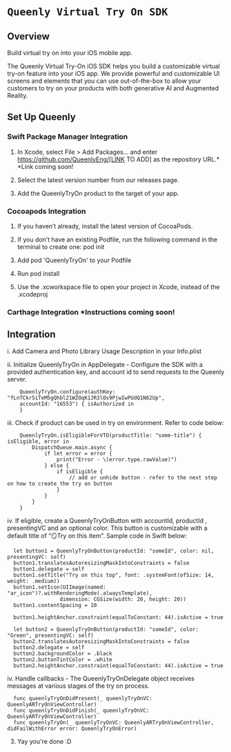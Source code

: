 # ``Queenly Virtual Try On SDK``

## Overview
Build virtual try on into your iOS mobile app.

The Queenly Virtual Try-On iOS SDK helps you build a customizable virtual try-on feature into your iOS app. We provide powerful and customizable UI screens and elements that you can use out-of-the-box to allow your customers to try on your products with both generative AI and Augmented Reality.

## Set Up Queenly

### Swift Package Manager Integration

1. In Xcode, select File > Add Packages… and enter https://github.com/QueenlyEng/[LINK TO ADD] as the repository URL.* *Link coming soon!

2. Select the latest version number from our releases page.

3. Add the QueenlyTryOn product to the target of your app.

### Cocoapods Integration

1. If you haven’t already, install the latest version of CocoaPods.

2. If you don’t have an existing Podfile, run the following command in the terminal to create one: pod init

3. Add pod 'QueenlyTryOn' to your Podfile

4. Run pod install

5. Use the .xcworkspace file to open your project in Xcode, instead of the .xcodeproj

### Carthage Integration *Instructions coming soon!

## Integration

i. Add Camera and Photo Library Usage Description in your Info.plist 

ii. Initialize QueenlyTryOn in AppDelegate - Configure the SDK with a provided authentication key, and account id to send requests to the Queenly server.  
```
    QueenlyTryOn.configure(authKey: "fLnTCkr5iTeM5gQhbl21WZOqK1JR3lOs9PjwIwPUdQ1N62Up",
    accountId: "16553") { isAuthorized in
    }
```

iii. Check if product can be used in try on environment. Refer to code below:
```
    QueenlyTryOn.isEligibleForVTO(productTitle: "some-title") { isEligible, error in
        DispatchQueue.main.async {
            if let error = error {
                print("Error - \(error.type.rawValue)")
            } else {
                if isEligible {
                    // add or unhide button - refer to the next step on how to create the try on button
                }
            }
        }
    }
```

iv. If eligible, create a QueenlyTryOnButton with accountId, productId , presentingVC and an optional color. This button is customizable with a default title of “🪞Try on this item”. Sample code in Swift below:
```
  let button1 = QueenlyTryOnButton(productId: "someId", color: nil, presentingVC: self)
  button1.translatesAutoresizingMaskIntoConstraints = false
  button1.delegate = self
  button1.setTitle("Try on this top", font: .systemFont(ofSize: 14, weight: .medium))
  button1.setIcon(UIImage(named: "ar_icon")?.withRenderingMode(.alwaysTemplate),
                 dimension: CGSize(width: 20, height: 20))
  button1.contentSpacing = 10

  button1.heightAnchor.constraint(equalToConstant: 44).isActive = true

  let button2 = QueenlyTryOnButton(productId: "someId", color: "Green", presentingVC: self)
  button2.translatesAutoresizingMaskIntoConstraints = false
  button2.delegate = self
  button2.backgroundColor = .black
  button2.buttonTintColor = .white
  button2.heightAnchor.constraint(equalToConstant: 44).isActive = true
```

iv. Handle callbacks - The QueenlyTryOnDelegate object receives messages at various stages of the try on process.

```
  func queenlyTryOnDidPresent(_ queenlyTryOnVC: QueenlyARTryOnViewController)
  func queenlyTryOnDidFinish(_ queenlyTryOnVC: QueenlyARTryOnViewController)
  func queenlyTryOn(_ queenlyTryOnVC: QueenlyARTryOnViewController, didFailWithError error: QueenlyTryOnError)
```

3. Yay you're done :D


